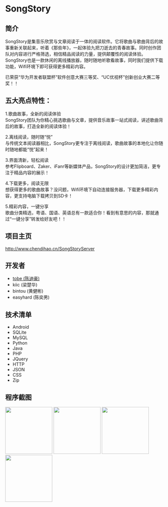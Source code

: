 # SongStory

## 简介
SongStory是集音乐欣赏与文章阅读于一体的阅读软件。它将歌曲与歌曲背后的故事重新关联起来，听着《那些年》，一起体验九把刀逝去的青春故事。同时创作团队对内容进行严格筛选，相信精品阅读的力量，提供颠覆性的阅读体验。SongStory也是一款休闲的离线播放器，随时随地听歌看故事，同时我们提供下载功能，Wifi环境下即可获得更多精彩内容。  

已荣获“华为开发者联盟杯”软件创意大赛三等奖、“UC优视杯”创新创业大赛二等奖！！ 

## 五大亮点特性：   
1.歌曲故事，全新的阅读体验   
SongStory团队为你精心挑选歌曲与文章，提供音乐故事一站式阅读，讲述歌曲背后的故事，打造全新的阅读体验！

2.离线阅读，随时随“悦”  
与传统文本阅读器相比，SongStory更专注于离线阅读，歌曲故事的本地化让你随时随地都能“悦”起来！

3.界面清新，轻松阅读  
参考Flipboard、Zaker、iFanr等新媒体产品，SongStory的设计更加简洁，更专注于精品内容的展示！

4.下载更多，阅读无限   
想获得更多的歌曲故事？没问题，Wifi环境下自动连接服务器，下载更多精彩内容，更支持电脑下载拷贝到SD卡！

5.精彩内容，一键分享  
歌曲分类精选，粤语、国语、英语总有一款适合你！看到有意思的内容，那就通过“一键分享”转发给好友吧！！

## 项目主页
<http://www.chendihao.cn/SongStoryServer>

## 开发者
* [tobe (陈迪豪)](http://www.chendihao.cn)
* kiic (梁楚华)
* bintou (黄健彬)
* easyhard (陈奕男)

## 技术清单
* Android
* SQLite
* MySQL
* Python
* Java
* PHP
* JQuery
* HTTP
* JSON
* CSS
* Zip

## 程序截图
<div style="display: inline-block;"> 
<img src="https://raw.github.com/tobegit3hub/SongStory/master/screenshot/welcome.jpg" style="width: 150px;" />

<img src="https://raw.github.com/tobegit3hub/SongStory/master/screenshot/list.jpg" style="width: 150px;" />

<img src="https://raw.github.com/tobegit3hub/SongStory/master/screenshot/detail.jpg" style="width: 150px;" />

<img src="https://raw.github.com/tobegit3hub/SongStory/master/screenshot/about.jpg" style="width: 150px;" />
</div>

